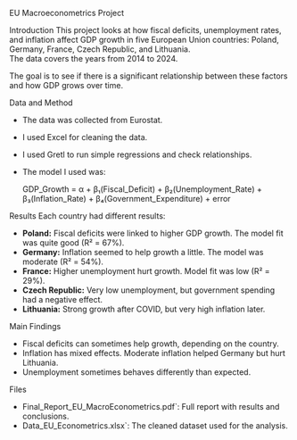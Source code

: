  EU Macroeconometrics Project

 Introduction
This project looks at how fiscal deficits, unemployment rates, and inflation affect GDP growth in five European Union countries: Poland, Germany, France, Czech Republic, and Lithuania.  
The data covers the years from 2014 to 2024.

The goal is to see if there is a significant relationship between these factors and how GDP grows over time.

Data and Method
- The data was collected from Eurostat.
- I used Excel for cleaning the data.
- I used Gretl to run simple regressions and check relationships.
- The model I used was:

    GDP_Growth = α + β₁(Fiscal_Deficit) + β₂(Unemployment_Rate) + β₃(Inflation_Rate) + β₄(Government_Expenditure) + error

Results
Each country had different results:
- **Poland:** Fiscal deficits were linked to higher GDP growth. The model fit was quite good (R² = 67%).
- **Germany:** Inflation seemed to help growth a little. The model was moderate (R² = 54%).
- **France:** Higher unemployment hurt growth. Model fit was low (R² = 29%).
- **Czech Republic:** Very low unemployment, but government spending had a negative effect.
- **Lithuania:** Strong growth after COVID, but very high inflation later.

Main Findings
- Fiscal deficits can sometimes help growth, depending on the country.
- Inflation has mixed effects. Moderate inflation helped Germany but hurt Lithuania.
- Unemployment sometimes behaves differently than expected.

 Files
- Final_Report_EU_MacroEconometrics.pdf`: Full report with results and conclusions.
- Data_EU_Econometrics.xlsx`: The cleaned dataset used for the analysis.

